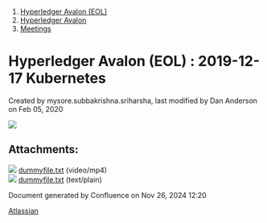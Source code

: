 1. [Hyperledger Avalon (EOL)](index.html)
2. [Hyperledger Avalon](Hyperledger-Avalon_17301509.html)
3. [Meetings](Meetings_17301616.html)

# Hyperledger Avalon (EOL) : 2019-12-17 Kubernetes

Created by mysore.subbakrishna.sriharsha, last modified by Dan Anderson on Feb 05, 2020

[![](attachments/thumbnails/17301540/17301620)](attachments/17301540/17301620.txt)

## Attachments:

![](images/icons/bullet_blue.gif) [dummyfile.txt](attachments/17301540/17301801.txt) (video/mp4)  
![](images/icons/bullet_blue.gif) [dummyfile.txt](attachments/17301540/17301620.txt) (text/plain)

Document generated by Confluence on Nov 26, 2024 12:20

[Atlassian](http://www.atlassian.com/)
